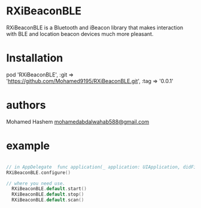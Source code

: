# RXiBeaconBLE
RXiBeaconBLE is a Bluetooth and iBeacon library that makes interaction with BLE and location beacon devices much more pleasant. 

# Installation
pod 'RXiBeaconBLE', :git => 'https://github.com/Mohamed9195/RXiBeaconBLE.git', :tag => '0.0.1'

# authors     
 Mohamed Hashem mohamedabdalwahab588@gmail.com
 
# example
```swift

// in AppDelegate  func application(_ application: UIApplication, didFinishLaunchingWithOptions 
RXiBeaconBLE.configure()

// where you need use.
  RXiBeaconBLE.default.start()
  RXiBeaconBLE.default.stop()
  RXiBeaconBLE.default.scan()
